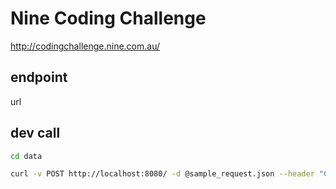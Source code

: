 # Nine Coding Challenge

http://codingchallenge.nine.com.au/


## endpoint

url

## dev call

```bash
cd data

curl -v POST http://localhost:8080/ -d @sample_request.json --header "Content-Type: application/json"

```

